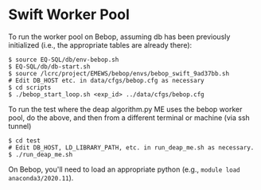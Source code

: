# Swift Worker Pool

To run the worker pool on Bebop, assuming db has been previously
initialized (i.e., the appropriate tables are already there):

```
$ source EQ-SQL/db/env-bebop.sh
$ EQ-SQL/db/db-start.sh
$ source /lcrc/project/EMEWS/bebop/envs/bebop_swift_9ad37bb.sh
# Edit DB_HOST etc. in data/cfgs/bebop.cfg as necessary
$ cd scripts
$ ./bebop_start_loop.sh <exp_id> ../data/cfgs/bebop.cfg
```

To run the test where the deap algorithm.py ME uses the
bebop worker pool, do the above, and then from a different
terminal or machine (via ssh tunnel)

```
$ cd test
# Edit DB_HOST, LD_LIBRARY_PATH, etc. in run_deap_me.sh as necessary.
$ ./run_deap_me.sh
```

On Bebop, you'll need to load an appropriate python (e.g., `module load anaconda3/2020.11`).
